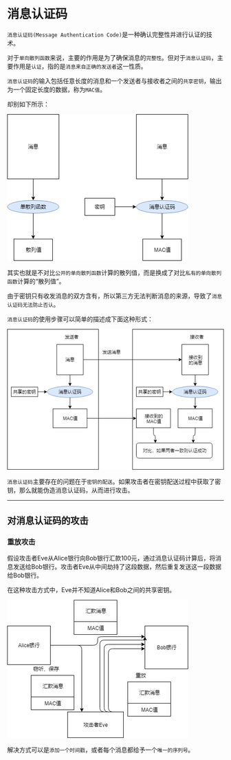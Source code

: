 # 消息认证码

`消息认证码(Message Authentication Code)`是一种确认完整性并进行认证的技术。

对于`单向散列函数`来说，主要的作用是为了确保消息的`完整性`。但对于`消息认证码`，主要作用是`认证`，指的是`消息来自正确的发送者`这一性质。

`消息认证码`的输入包括任意长度的消息和一个发送者与接收者之间的`共享密钥`，输出为一个固定长度的数据，称为`MAC值`。

却别如下所示：

![8-MAC-Compare-Hash](/Image/Books/ProfessionBooks/图解密码技术/8-MAC-Compare-Hash.png)

其实也就是不对比`公开的单向散列函数`计算的散列值，而是换成了对比`私有的单向散列函数`计算的“散列值”。

由于密钥只有收发消息的双方含有，所以第三方无法判断消息的来源，导致了`消息认证码无法防止否认`。

`消息认证码`的使用步骤可以简单的描述成下面这种形式：

![8-MAC-Process](/Image/Books/ProfessionBooks/图解密码技术/8-MAC-Process.png)

`消息认证码`主要存在的问题在于`密钥的配送`。如果攻击者在密钥配送过程中获取了密钥，那么就能伪造消息认证码，从而进行攻击。

-------------------

## 对消息认证码的攻击

### 重放攻击

假设攻击者Eve从Alice银行向Bob银行汇款100元，通过消息认证码计算后，将消息发送给Bob银行。攻击者Eve从中间劫持了这段数据，然后重复发送这一段数据给Bob银行。

在这种攻击方式中，Eve并不知道Alice和Bob之间的共享密钥。

![8-MAC-Attack](/Image/Books/ProfessionBooks/图解密码技术/8-MAC-Attack.png)

解决方式可以是`添加一个时间戳`，或者每个消息都给予一个`唯一的序列号`。